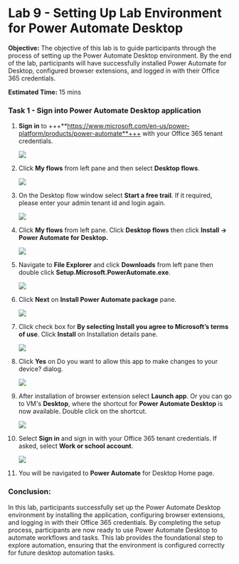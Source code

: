 # Lab 9 - Setting Up Lab Environment for Power Automate Desktop 

**Objective:** The objective of this lab is to guide participants
through the process of setting up the Power Automate Desktop
environment. By the end of the lab, participants will have successfully
installed Power Automate for Desktop, configured browser extensions, and
logged in with their Office 365 credentials.

**Estimated Time:** 15 mins

### Task 1 - Sign into Power Automate Desktop application

1.  **Sign in** to +++**https://www.microsoft.com/en-us/power-platform/products/power-automate**+++ with your Office
    365 tenant credentials.

    ![](./media/image0.png)

2. Click **My flows** from left pane and then select **Desktop flows**.

    ![](./media/image0.1.png)

3. On the Desktop flow window select **Start a free trail**. If it required, please enter your admin tenant id and login again.

    ![](./media/image0.2.png)

    
4.  Click **My flows** from left pane. Click **Desktop flows** then
    click **Install -> Power Automate for Desktop.**

    ![](./media/image1.png)

5.  Navigate to **File Explorer** and click **Downloads** from left pane
    then double click **Setup.Microsoft.PowerAutomate.exe**.

    ![](./media/image2.png)


6.  Click **Next** on **Install Power Automate package** pane.

    ![](./media/image3.png)


7.  Click check box for **By selecting Install you agree to Microsoft’s
    terms of use**. Click **Install** on Installation details pane.

    ![](./media/image4.png)


8.  Click **Yes** on Do you want to allow this app to make changes to
    your device? dialog.

    ![](./media/image5.png)

9. After installation of browser extension select **Launch app**. Or you can go to VM's **Desktop**, where the shortcut for **Power Automate Desktop** is now available. Double click on the shortcut.

    ![](./media/image6.1.png)


11.  Select **Sign in** and sign in with your Office 365 tenant credentials. If asked, select **Work or school account**.

     ![](./media/image7.png)


12.  You will be navigated to **Power Automate** for Desktop Home page.

### Conclusion:

In this lab, participants successfully set up the Power
Automate Desktop environment by installing the application, configuring
browser extensions, and logging in with their Office 365 credentials. By
completing the setup process, participants are now ready to use Power
Automate Desktop to automate workflows and tasks. This lab provides the
foundational step to explore automation, ensuring that the environment
is configured correctly for future desktop automation tasks.
